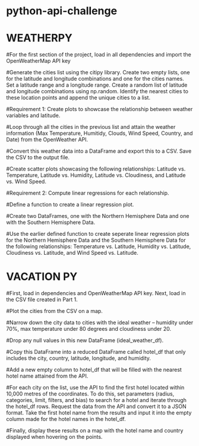# python-api-challenge


# WEATHERPY

#For the first section of the project, load in all dependencies and import the OpenWeatherMap API key

#Generate the cities list using the citipy library. Create two empty lists, one for the latitude and longitude combinations and one for the cities names. Set a latitude range and a longitude range. Create a random list of latitude and longitude combinations using np.random. Identify the nearest cities to these location points and append the unique cities to a list. 

#Requirement 1: Create plots to showcase the relationship between weather variables and latitude. 

#Loop through all the cities in the previous list and attain the weather information (Max Temperature, Humitidy, Clouds, Wind Speed, Country, and Date) from the OpenWeather API. 

#Convert this weather data into a DataFrame and export this to a CSV. Save the CSV to the output file. 

#Create scatter plots showcasing the following relationships: Latitude vs. Temperature, Latitude vs. Humidity, Latitude vs. Cloudiness, and Latitude vs. Wind Speed. 

#Requirement 2: Compute linear regressions for each relationship. 

#Define a function to create a linear regression plot. 

#Create two DataFrames, one with the Northern Hemisphere Data and one with the Southern Hemisphere Data.

#Use the earlier defined function to create seperate linear regression plots for the Northern Hemisphere Data and the Southern Hemisphere Data for the following relationships: Temperature vs. Latitude, Humidity vs. Latitude, Cloudiness vs. Latitude, and Wind Speed vs. Latitude. 

# VACATION PY

#First, load in dependencies and OpenWeatherMap API key. Next, load in the CSV file created in Part 1. 

#Plot the cities from the CSV on a map.

#Narrow down the city data to cities with the ideal weather – humidity under 70%, max temperature under 80 degrees and cloudiness under 20. 

#Drop any null values in this new DataFrame (ideal_weather_df).

#Copy this DataFrame into a reduced DataFrame called hotel_df that only includes the city, country, latitude, longitude, and humidity. 

#Add a new empty column to hotel_df that will be filled with the nearest hotel name attained from the API.

#For each city on the list, use the API to find the first hotel located within 10,000 metres of the coordinates. To do this, set parameters (radius, categories, limit, filters, and bias) to search for a hotel and iterate through the hotel_df rows. Request the data from the API and convert it to a JSON format. Take the first hotel name from the results and input it into the empty column made for the hotel names in the hotel_df. 

#Finally, display these results on a map with the hotel name and country displayed when hovering on the points. 

